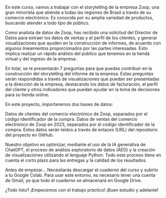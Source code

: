 En este curso, vamos a trabajar con el storytelling de la empresa Zoop, una gran minorista que atiende a todas las regiones de Brasil a través de su comercio electrónico. Es conocida por su amplia variedad de productos, buscando atender a todo tipo de público.

Como analista de datos de Zoop, has recibido una solicitud del Director de Datos para extraer los datos de ventas y el perfil de los clientes, y generar visualizaciones que ayuden en la construcción de informes, de acuerdo con algunos lineamientos proporcionados por las partes interesadas. Esto implica realizar un rápido análisis del público que tenemos en la tienda virtual y del ingreso de la empresa.

En total, se te presentarán 7 preguntas para que puedas contribuir en la construcción del storytelling del informe de la empresa. Estas preguntas serán respondidas a través de visualizaciones que puedan ser presentadas a la dirección de la empresa, destacando los datos de facturación, el perfil del cliente y otros indicadores que puedan ayudar en la toma de decisiones para su tienda online.

En este proyecto, importaremos dos bases de datos:

Datos de clientes del comercio electrónico de Zoop, separados por el código identificador de la compra.
Datos de ventas del comercio electrónico de Zoop en 2023, separados por el código identificador de la compra.
Estos datos serán leídos a través de enlaces (URL) del repositorio del proyecto en GitHub.

Nuestro objetivo es optimizar, mediante el uso de la IA generativa de ChatGPT, el proceso de análisis exploratorio de datos (AED) y la creación de visualizaciones utilizando el lenguaje Python. Todo este proceso tiene en cuenta el corto plazo para las entregas y la calidad de los resultados.

Antes de empezar… Necesitarás descargar el cuaderno del curso y subirlo a tu Google Colab. Para usar este entorno, es necesario tener una cuenta de Gmail, ya que todo el cuaderno se almacenará en Google Drive.

¿Todo listo? ¡Empecemos con el trabajo práctico! ¡Buen estudio y adelante!
